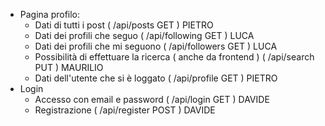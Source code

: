 - Pagina profilo: 
    - Dati di tutti i post  ( /api/posts GET ) PIETRO
    - Dati dei profili che seguo ( /api/following GET ) LUCA
    - Dati dei profili che mi seguono ( /api/followers GET ) LUCA
    - Possibilità di effettuare la ricerca ( anche da frontend ) ( /api/search PUT ) MAURILIO
    - Dati dell'utente che si è loggato ( /api/profile GET ) PIETRO
- Login
    - Accesso con email e password ( /api/login GET ) DAVIDE
    - Registrazione ( /api/register POST ) DAVIDE

